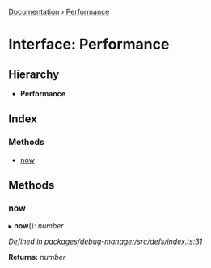 [Documentation](../README.md) › [Performance](performance.md)

# Interface: Performance

## Hierarchy

* **Performance**

## Index

### Methods

* [now](performance.md#now)

## Methods

###  now

▸ **now**(): *number*

*Defined in [packages/debug-manager/src/defs/index.ts:31](https://github.com/badbatch/graphql-box/blob/b5ddbc4/packages/debug-manager/src/defs/index.ts#L31)*

**Returns:** *number*
